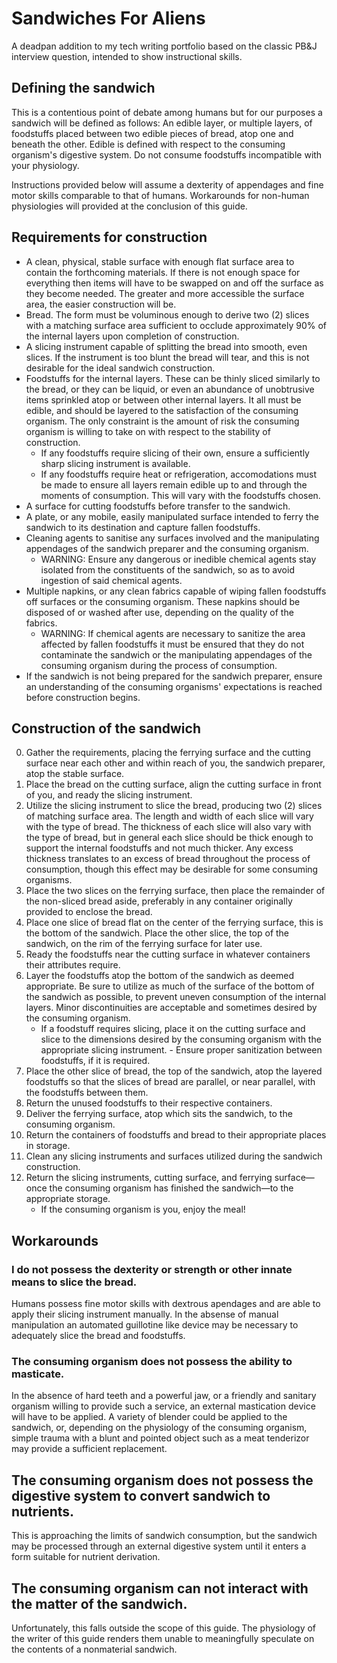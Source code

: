 # Sandwiches For Aliens
A deadpan addition to my tech writing portfolio based on the classic PB&J interview question, intended to show instructional skills.

## Defining the sandwich

This is a contentious point of debate among humans but for our purposes a sandwich will be defined as follows: An edible layer, or multiple layers, of foodstuffs placed between two edible pieces of bread, atop one and beneath the other. Edible is defined with respect to the consuming organism's digestive system. Do not consume foodstuffs incompatible with your physiology.

Instructions provided below will assume a dexterity of appendages and fine motor skills comparable to that of humans. Workarounds for non-human physiologies will provided at the conclusion of this guide.

## Requirements for construction

- A clean, physical, stable surface with enough flat surface area to contain the forthcoming materials. If there is not enough space for everything then items will have to be swapped on and off the surface as they become needed. The greater and more accessible the surface area, the easier construction will be.
- Bread. The form must be voluminous enough to derive two (2) slices with a matching surface area sufficient to occlude approximately 90% of the internal layers upon completion of construction.
- A slicing instrument capable of splitting the bread into smooth, even slices. If the instrument is too blunt the bread will tear, and this is not desirable for the ideal sandwich construction.
- Foodstuffs for the internal layers. These can be thinly sliced similarly to the bread, or they can be liquid, or even an abundance of unobtrusive items sprinkled atop or between other internal layers. It all must be edible, and should be layered to the satisfaction of the consuming organism. The only constraint is the amount of risk the consuming organism is willing to take on with respect to the stability of construction.
    - If any foodstuffs require slicing of their own, ensure a sufficiently sharp slicing instrument is available.
    - If any foodstuffs require heat or refrigeration, accomodations must be made to ensure all layers remain edible up to and through the moments of consumption. This will vary with the foodstuffs chosen.
- A surface for cutting foodstuffs before transfer to the sandwich.
- A plate, or any mobile, easily manipulated surface intended to ferry the sandwich to its destination and capture fallen foodstuffs.
- Cleaning agents to sanitise any surfaces involved and the manipulating appendages of the sandwich preparer and the consuming organism.
    - WARNING: Ensure any dangerous or inedible chemical agents stay isolated from the constituents of the sandwich, so as to avoid ingestion of said chemical agents.
- Multiple napkins, or any clean fabrics capable of wiping fallen foodstuffs off surfaces or the consuming organism. These napkins should be disposed of or washed after use, depending on the quality of the fabrics.
    - WARNING: If chemical agents are necessary to sanitize the area affected by fallen foodstuffs it must be ensured that they do not contaminate the sandwich or the manipulating appendages of the consuming organism during the process of consumption.
- If the sandwich is not being prepared for the sandwich preparer, ensure an understanding of the consuming organisms' expectations is reached before construction begins.

## Construction of the sandwich

0) Gather the requirements, placing the ferrying surface and the cutting surface near each other and within reach of you, the sandwich preparer, atop the stable surface.
1) Place the bread on the cutting surface, align the cutting surface in front of you, and ready the slicing instrument.
2) Utilize the slicing instrument to slice the bread, producing two (2) slices of matching surface area. The length and width of each slice will vary with the type of bread. The thickness of each slice will also vary with the type of bread, but in general each slice should be thick enough to support the internal foodstuffs and not much thicker. Any excess thickness translates to an excess of bread throughout the process of consumption, though this effect may be desirable for some consuming organisms.
3) Place the two slices on the ferrying surface, then place the remainder of the non-sliced bread aside, preferably in any container originally provided to enclose the bread.
4) Place one slice of bread flat on the center of the ferrying surface, this is the bottom of the sandwich. Place the other slice, the top of the sandwich, on the rim of the ferrying surface for later use.
5) Ready the foodstuffs near the cutting surface in whatever containers their attributes require.
5) Layer the foodstuffs atop the bottom of the sandwich as deemed appropriate. Be sure to utilize as much of the surface of the bottom of the sandwich as possible, to prevent uneven consumption of the internal layers. Minor discontinuities are acceptable and sometimes desired by the consuming organism.
    - If a foodstuff requires slicing, place it on the cutting surface and slice to the dimensions desired by the consuming organism with the appropriate slicing instrument. - Ensure proper sanitization between foodstuffs, if it is required.
6) Place the other slice of bread, the top of the sandwich, atop the layered foodstuffs so that the slices of bread are parallel, or near parallel, with the foodstuffs between them.
7) Return the unused foodstuffs to their respective containers.
8) Deliver the ferrying surface, atop which sits the sandwich, to the consuming organism.
9) Return the containers of foodstuffs and bread to their appropriate places in storage.
10) Clean any slicing instruments and surfaces utilized during the sandwich construction.
11) Return the slicing instruments, cutting surface, and ferrying surface—once the consuming organism has finished the sandwich—to the appropriate storage.
    - If the consuming organism is you, enjoy the meal!

## Workarounds

### I do not possess the dexterity or strength or other innate means to slice the bread.

Humans possess fine motor skills with dextrous apendages and are able to apply their slicing instrument manually. In the absense of manual manipulation an automated guillotine like device may be necessary to adequately slice the bread and foodstuffs.

### The consuming organism does not possess the ability to masticate.

In the absence of hard teeth and a powerful jaw, or a friendly and sanitary organism willing to provide such a service, an external mastication device will have to be applied. A variety of blender could be applied to the sandwich, or, depending on the physiology of the consuming organism, simple trauma with a blunt and pointed object such as a meat tenderizor may provide a sufficient replacement.

## The consuming organism does not possess the digestive system to convert sandwich to nutrients.

This is approaching the limits of sandwich consumption, but the sandwich may be processed through an external digestive system until it enters a form suitable for nutrient derivation.

## The consuming organism can not interact with the matter of the sandwich.

Unfortunately, this falls outside the scope of this guide. The physiology of the writer of this guide renders them unable to meaningfully speculate on the contents of a nonmaterial sandwich.